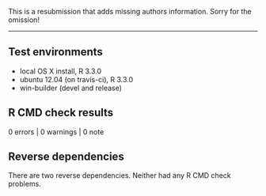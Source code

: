 This is a resubmission that adds missing authors information. Sorry for the omission!

---

## Test environments
* local OS X install, R 3.3.0
* ubuntu 12.04 (on travis-ci), R 3.3.0
* win-builder (devel and release)

## R CMD check results

0 errors | 0 warnings | 0 note

## Reverse dependencies

There are two reverse dependencies. Neither had any R CMD check problems.
